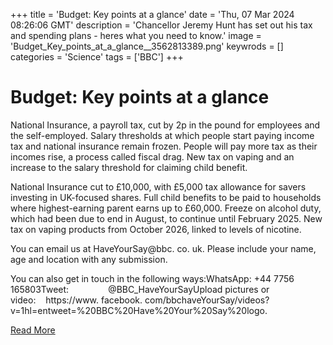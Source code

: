 +++
title = 'Budget: Key points at a glance'
date = 'Thu, 07 Mar 2024 08:26:06 GMT'
description = 'Chancellor Jeremy Hunt has set out his tax and spending plans - heres what you need to know.'
image = 'Budget_Key_points_at_a_glance__3562813389.png'
keywrods =  []
categories = 'Science'
tags = ['BBC']
+++

# Budget: Key points at a glance

National Insurance, a payroll tax, cut by 2p in the pound for employees and the self-employed.
Salary thresholds at which people start paying income tax and national insurance remain frozen.
People will pay more tax as their incomes rise, a process called fiscal drag.
New tax on vaping and an increase to the salary threshold for claiming child benefit.

National Insurance cut to £10,000, with £5,000 tax allowance for savers investing in UK-focused shares.
Full child benefits to be paid to households where highest-earning parent earns up to £60,000.
Freeze on alcohol duty, which had been due to end in August, to continue until February 2025.
New tax on vaping products from October 2026, linked to levels of nicotine.

You can email us at HaveYourSay@bbc.
co.
uk.
Please include your name, age and location with any submission.

You can also get in touch in the following ways:WhatsApp: +44 7756 165803Tweet:                 @BBC_HaveYourSayUpload pictures or video:    https://www.
facebook.
com/bbchaveYourSay/videos?
v=1<bb>hl=en<bb>tweet=%20BBC%20Have%20Your%20Say%20logo.


[Read More](https://www.bbc.co.uk/news/business-68359756)
